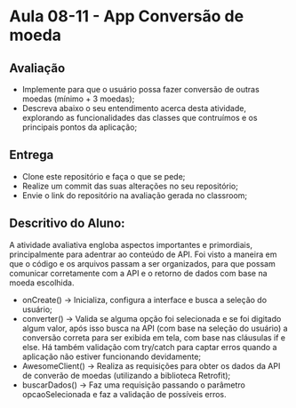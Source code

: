 # Aula 08-11 - App Conversão de moeda

## Avaliação

* Implemente para que o usuário possa fazer conversão de outras moedas (mínimo + 3 moedas);
* Descreva abaixo o seu entendimento acerca desta atividade, explorando as funcionalidades das classes que contruímos e os principais pontos da aplicação;

## Entrega

* Clone este repositório e faça o que se pede;
* Realize um commit das suas alterações no seu repositório;
* Envie o link do repositório na avaliação gerada no classroom;

## Descritivo do Aluno:

A atividade avaliativa engloba aspectos importantes e primordiais, principalmente para adentrar ao conteúdo de API. Foi visto a maneira em que o código e os arquivos passam a ser organizados, para que possam comunicar corretamente com a API e o retorno de dados com base na moeda escolhida. 
* onCreate() -> Inicializa, configura a interface e busca a seleção do usuário;
* converter() -> Valida se alguma opção foi selecionada e se foi digitado algum valor, após isso busca na API (com base na seleção do usuário) a conversão correta para ser exibida em tela, com base nas cláusulas if e else. Há também validação com try/catch para captar erros quando a aplicação não estiver funcionando devidamente;
* AwesomeClient() -> Realiza as requisições para obter os dados da API de converão de moedas (utilizando a biblioteca Retrofit);
* buscarDados() -> Faz uma requisição passando o parâmetro opcaoSelecionada e faz a validação de possíveis erros.

 
